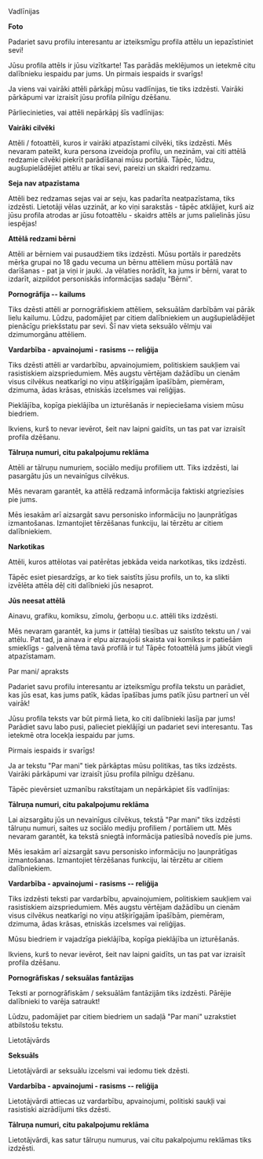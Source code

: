 Vadlīnijas

**Foto**

Padariet savu profilu interesantu ar izteiksmīgu profila attēlu un
iepazīstiniet sevi!

Jūsu profila attēls ir jūsu vizītkarte! Tas parādās meklējumos un
ietekmē citu dalībnieku iespaidu par jums. Un pirmais iespaids ir
svarīgs!

Ja viens vai vairāki attēli pārkāpj mūsu vadlīnijas, tie tiks izdzēsti.
Vairāki pārkāpumi var izraisīt jūsu profila pilnīgu dzēšanu.

Pārliecinieties, vai attēli nepārkāpj šīs vadlīnijas:

**Vairāki cilvēki**

Attēli / fotoattēli, kuros ir vairāki atpazīstami cilvēki, tiks
izdzēsti. Mēs nevaram pateikt, kura persona izveidoja profilu, un
nezinām, vai citi attēlā redzamie cilvēki piekrīt parādīšanai mūsu
portālā. Tāpēc, lūdzu, augšupielādējiet attēlu ar tikai sevi, pareizi un
skaidri redzamu.

**Seja nav atpazīstama**

Attēli bez redzamas sejas vai ar seju, kas padarīta neatpazīstama, tiks
izdzēsti. Lietotāji vēlas uzzināt, ar ko viņi sarakstās - tāpēc
atklājiet, kurš aiz jūsu profila atrodas ar jūsu fotoattēlu - skaidrs
attēls ar jums palielinās jūsu iespējas!

**Attēlā redzami bērni**

Attēli ar bērniem vai pusaudžiem tiks izdzēsti. Mūsu portāls ir
paredzēts mērķa grupai no 18 gadu vecuma un bērnu attēliem mūsu portālā
nav darīšanas - pat ja viņi ir jauki. Ja vēlaties norādīt, ka jums ir
bērni, varat to izdarīt, aizpildot personiskās informācijas sadaļu
"Bērni".

**Pornogrāfija -- kailums**

Tiks dzēsti attēli ar pornogrāfiskiem attēliem, seksuālām darbībām vai
pārāk lielu kailumu. Lūdzu, padomājiet par citiem dalībniekiem un
augšupielādējiet pienācīgu priekšstatu par sevi. Šī nav vieta seksuālo
vēlmju vai dzimumorgānu attēliem.

**Vardarbība - apvainojumi - rasisms -- reliģija**

Tiks dzēsti attēli ar vardarbību, apvainojumiem, politiskiem saukļiem
vai rasistiskiem aizspriedumiem. Mēs augstu vērtējam dažādību un cienām
visus cilvēkus neatkarīgi no viņu atšķirīgajām īpašībām, piemēram,
dzimuma, ādas krāsas, etniskās izcelsmes vai reliģijas.

Pieklājība, kopīga pieklājība un izturēšanās ir nepieciešama visiem mūsu
biedriem.

Ikviens, kurš to nevar ievērot, šeit nav laipni gaidīts, un tas pat var
izraisīt profila dzēšanu.

**Tālruņa numuri, citu pakalpojumu reklāma**

Attēli ar tālruņu numuriem, sociālo mediju profiliem utt. Tiks izdzēsti,
lai pasargātu jūs un nevainīgus cilvēkus.

Mēs nevaram garantēt, ka attēlā redzamā informācija faktiski
atgriezīsies pie jums.

Mēs iesakām arī aizsargāt savu personisko informāciju no ļaunprātīgas
izmantošanas. Izmantojiet tērzēšanas funkciju, lai tērzētu ar citiem
dalībniekiem.

**Narkotikas**

Attēli, kuros attēlotas vai patērētas jebkāda veida narkotikas, tiks
izdzēsti.

Tāpēc esiet piesardzīgs, ar ko tiek saistīts jūsu profils, un to, ka
slikti izvēlēta attēla dēļ citi dalībnieki jūs nesaprot.

**Jūs neesat attēlā**

Ainavu, grafiku, komiksu, zīmolu, ģerboņu u.c. attēli tiks izdzēsti.

Mēs nevaram garantēt, ka jums ir (attēla) tiesības uz saistīto tekstu un
/ vai attēlu. Pat tad, ja ainava ir elpu aizraujoši skaista vai komikss
ir patiešām smieklīgs - galvenā tēma tavā profilā ir tu! Tāpēc
fotoattēlā jums jābūt viegli atpazīstamam.

Par mani/ apraksts

Padariet savu profilu interesantu ar izteiksmīgu profila tekstu un
parādiet, kas jūs esat, kas jums patīk, kādas īpašības jums patīk jūsu
partnerī un vēl vairāk!

Jūsu profila teksts var būt pirmā lieta, ko citi dalībnieki lasīja par
jums! Parādiet savu labo pusi, palieciet pieklājīgi un padariet sevi
interesantu. Tas ietekmē otra locekļa iespaidu par jums.

Pirmais iespaids ir svarīgs!

Ja ar tekstu "Par mani" tiek pārkāptas mūsu politikas, tas tiks
izdzēsts. Vairāki pārkāpumi var izraisīt jūsu profila pilnīgu dzēšanu.

Tāpēc pievērsiet uzmanību rakstītajam un nepārkāpiet šīs vadlīnijas:

**Tālruņa numuri, citu pakalpojumu reklāma**

Lai aizsargātu jūs un nevainīgus cilvēkus, tekstā "Par mani" tiks
izdzēsti tālruņu numuri, saites uz sociālo mediju profiliem / portāliem
utt. Mēs nevaram garantēt, ka tekstā sniegtā informācija patiesībā
novedīs pie jums.

Mēs iesakām arī aizsargāt savu personisko informāciju no ļaunprātīgas
izmantošanas. Izmantojiet tērzēšanas funkciju, lai tērzētu ar citiem
dalībniekiem.

**Vardarbība - apvainojumi - rasisms -- reliģija**

Tiks izdzēsti teksti par vardarbību, apvainojumiem, politiskiem saukļiem
vai rasistiskiem aizspriedumiem. Mēs augstu vērtējam dažādību un cienām
visus cilvēkus neatkarīgi no viņu atšķirīgajām īpašībām, piemēram,
dzimuma, ādas krāsas, etniskās izcelsmes vai reliģijas.

Mūsu biedriem ir vajadzīga pieklājība, kopīga pieklājība un izturēšanās.

Ikviens, kurš to nevar ievērot, šeit nav laipni gaidīts, un tas pat var
izraisīt profila dzēšanu.

**Pornogrāfiskas / seksuālas fantāzijas**

Teksti ar pornogrāfiskām / seksuālām fantāzijām tiks izdzēsti. Pārējie
dalībnieki to varēja satraukt!

Lūdzu, padomājiet par citiem biedriem un sadaļā "Par mani" uzrakstiet
atbilstošu tekstu.

Lietotājvārds

**Seksuāls**

Lietotājvārdi ar seksuālu izcelsmi vai iedomu tiek dzēsti.

**Vardarbība - apvainojumi - rasisms -- reliģija**

Lietotājvārdi attiecas uz vardarbību, apvainojumi, politiski saukļi vai
rasistiski aizrādījumi tiks dzēsti.

**Tālruņa numuri, citu pakalpojumu reklāma**

Lietotājvārdi, kas satur tālruņu numurus, vai citu pakalpojumu reklāmas
tiks izdzēsti.
